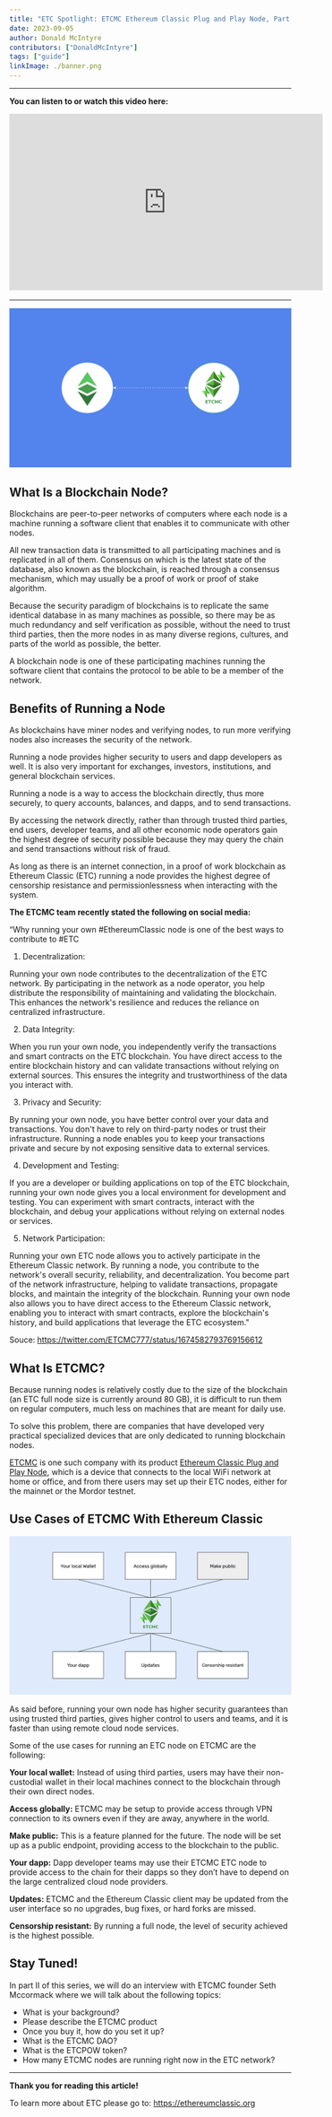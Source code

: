 ```yaml
---
title: "ETC Spotlight: ETCMC Ethereum Classic Plug and Play Node, Part I"
date: 2023-09-05
author: Donald McIntyre
contributors: ["DonaldMcIntyre"]
tags: ["guide"]
linkImage: ./banner.png
---
```


---
**You can listen to or watch this video here:**

<iframe width="560" height="315" src="https://www.youtube.com/embed/yqyrDG5nlkE" title="YouTube video player" frameborder="0" allow="accelerometer; autoplay; clipboard-write; encrypted-media; gyroscope; picture-in-picture; web-share" allowfullscreen></iframe>

---

![ETC and ETCMC.](banner.png)

## What Is a Blockchain Node?

Blockchains are peer-to-peer networks of computers where each node is a machine running a software client that enables it to communicate with other nodes. 

All new transaction data is transmitted to all participating machines and is replicated in all of them. Consensus on which is the latest state of the database, also known as the blockchain, is reached through a consensus mechanism, which may usually be a proof of work or proof of stake algorithm.

Because the security paradigm of blockchains is to replicate the same identical database in as many machines as possible, so there may be as much redundancy and self verification as possible, without the need to trust third parties, then the more nodes in as many diverse regions, cultures, and parts of the world as possible, the better.

A blockchain node is one of these participating machines running the software client that contains the protocol to be able to be a member of the network.

## Benefits of Running a Node

As blockchains have miner nodes and verifying nodes, to run more verifying nodes also increases the security of the network.

Running a node provides higher security to users and dapp developers as well. It is also very important for exchanges, investors, institutions, and general blockchain services.

Running a node is a way to access the blockchain directly, thus more securely, to query accounts, balances, and dapps, and to send transactions.

By accessing the network directly, rather than through trusted third parties, end users, developer teams, and all other economic node operators gain the highest degree of security possible because they may query the chain and send transactions without risk of fraud.

As long as there is an internet connection, in a proof of work blockchain as Ethereum Classic (ETC) running a node provides the highest degree of censorship resistance and permissionlessness when interacting with the system.

**The ETCMC team recently stated the following on social media:**

“Why running your own #EthereumClassic node is one of the best ways to contribute to #ETC

1. Decentralization: 

Running your own node contributes to the decentralization of the ETC network. By participating in the network as a node operator, you help distribute the responsibility of maintaining and validating the blockchain. This enhances the network's resilience and reduces the reliance on centralized infrastructure.

2. Data Integrity: 

When you run your own node, you independently verify the transactions and smart contracts on the ETC blockchain. You have direct access to the entire blockchain history and can validate transactions without relying on external sources. This ensures the integrity and trustworthiness of the data you interact with.

3. Privacy and Security: 

By running your own node, you have better control over your data and transactions. You don't have to rely on third-party nodes or trust their infrastructure. Running a node enables you to keep your transactions private and secure by not exposing sensitive data to external services.

4. Development and Testing:

If you are a developer or building applications on top of the ETC blockchain, running your own node gives you a local environment for development and testing. You can experiment with smart contracts, interact with the blockchain, and debug your applications without relying on external nodes or services.

5. Network Participation: 

Running your own ETC node allows you to actively participate in the Ethereum Classic network. By running a node, you contribute to the network's overall security, reliability, and decentralization. You become part of the network infrastructure, helping to validate transactions, propagate blocks, and maintain the integrity of the blockchain. Running your own node also allows you to have direct access to the Ethereum Classic network, enabling you to interact with smart contracts, explore the blockchain's history, and build applications that leverage the ETC ecosystem."

Souce: https://twitter.com/ETCMC777/status/1674582793769156612

## What Is ETCMC?

Because running nodes is relatively costly due to the size of the blockchain (an ETC full node size is currently around 80 GB), it is difficult to run them on regular computers, much less on machines that are meant for daily use.

To solve this problem, there are companies that have developed very practical specialized devices that are only dedicated to running blockchain nodes.

[ETCMC](https://etcmc.org) is one such company with its product [Ethereum Classic Plug and Play Node](https://www.etcmc.org/etcmc-etc-node), which is a device that connects to the local WiFi network at home or office, and from there users may set up their ETC nodes, either for the mainnet or the Mordor testnet.

## Use Cases of ETCMC With Ethereum Classic

![](1.png)

As said before, running your own node has higher security guarantees than using trusted third parties, gives higher control to users and teams, and it is faster than using remote cloud node services.

Some of the use cases for running an ETC node on ETCMC are the following:

**Your local wallet:** Instead of using third parties, users may have their non-custodial wallet in their local machines connect to the blockchain through their own direct nodes.

**Access globally:** ETCMC may be setup to provide access through VPN connection to its owners even if they are away, anywhere in the world.

**Make public:** This is a feature planned for the future. The node will be set up as a public endpoint, providing access to the blockchain to the public.

**Your dapp:** Dapp developer teams may use their ETCMC ETC node to provide access to the chain for their dapps so they don’t have to depend on the large centralized cloud node providers.

**Updates:** ETCMC and the Ethereum Classic client may be updated from the user interface so no upgrades, bug fixes, or hard forks are missed.

**Censorship resistant:** By running a full node, the level of security achieved is the highest possible.

## Stay Tuned!

In part II of this series, we will do an interview with ETCMC founder Seth Mccormack where we will talk about the following topics:

- What is your background?
- Please describe the ETCMC product
- Once you buy it, how do you set it up?
- What is the ETCMC DAO?
- What is the ETCPOW token?
- How many ETCMC nodes are running right now in the ETC network?

---

**Thank you for reading this article!**

To learn more about ETC please go to: https://ethereumclassic.org
